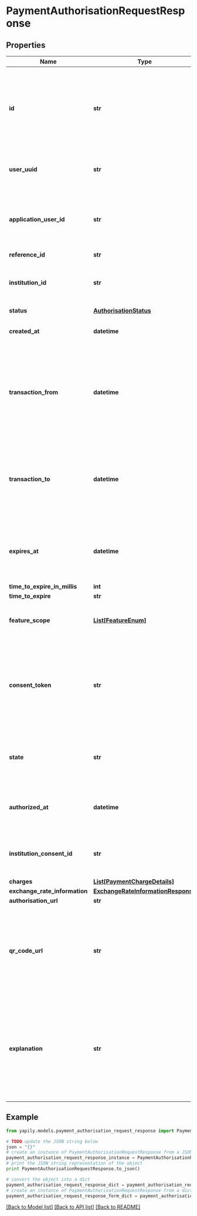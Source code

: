 # PaymentAuthorisationRequestResponse


## Properties
Name | Type | Description | Notes
------------ | ------------- | ------------- | -------------
**id** | **str** | Unique identifier for the payment authorisation request. &lt;br&gt;&lt;br&gt;The &#x60;consentID&#x60; used to [retrieve a consent](/api/reference/#operation/getConsentById). | [optional] 
**user_uuid** | **str** | The &#x60;User&#x60; that the authorisation request was created for. | [optional] 
**application_user_id** | **str** | The user-friendly reference to the &#x60;User&#x60; that the authorisation request was created for. | [optional] 
**reference_id** | **str** |  | [optional] 
**institution_id** | **str** | The &#x60;Institution&#x60; the authorisation request was sent to. | [optional] 
**status** | [**AuthorisationStatus**](AuthorisationStatus.md) |  | [optional] 
**created_at** | **datetime** | Date and time the consent was created. | [optional] 
**transaction_from** | **datetime** | When performing a transaction query using the consent, this is the earliest date of transaction records that can be retrieved. | [optional] 
**transaction_to** | **datetime** | When performing a transaction query using the consent, this is the latest date of transaction records that can be retrieved. | [optional] 
**expires_at** | **datetime** | Date and time the authorisation expires. Re-authorisation is needed to retain access. | [optional] 
**time_to_expire_in_millis** | **int** |  | [optional] 
**time_to_expire** | **str** |  | [optional] 
**feature_scope** | [**List[FeatureEnum]**](FeatureEnum.md) | The set of features the consent provides access to. | [optional] 
**consent_token** | **str** | Represents the authorisation to gain access to the requested features. Required to make a payment request. | [optional] 
**state** | **str** | Correlation ID used with the &#x60;Institution&#x60; during the authorisation process. | [optional] 
**authorized_at** | **datetime** | Date and time the request was authorised by the &#x60;Institution&#x60;. | [optional] 
**institution_consent_id** | **str** | Unique identifier of the consent assigned by the &#x60;Institution&#x60;. | [optional] 
**charges** | [**List[PaymentChargeDetails]**](PaymentChargeDetails.md) |  | [optional] 
**exchange_rate_information** | [**ExchangeRateInformationResponse**](ExchangeRateInformationResponse.md) |  | [optional] 
**authorisation_url** | **str** |  | [optional] 
**qr_code_url** | **str** | The URL for a QR code that may be scanned via a mobile device to make a authorisation redirect to the bank (authURL encoded). | [optional] 
**explanation** | **str** | Message from the &#x60;Institution&#x60; received by Yapily, detailing the next action the user is required to take. This is used only for Decoupled flows. | [optional] 

## Example

```python
from yapily.models.payment_authorisation_request_response import PaymentAuthorisationRequestResponse

# TODO update the JSON string below
json = "{}"
# create an instance of PaymentAuthorisationRequestResponse from a JSON string
payment_authorisation_request_response_instance = PaymentAuthorisationRequestResponse.from_json(json)
# print the JSON string representation of the object
print PaymentAuthorisationRequestResponse.to_json()

# convert the object into a dict
payment_authorisation_request_response_dict = payment_authorisation_request_response_instance.to_dict()
# create an instance of PaymentAuthorisationRequestResponse from a dict
payment_authorisation_request_response_form_dict = payment_authorisation_request_response.from_dict(payment_authorisation_request_response_dict)
```
[[Back to Model list]](../README.md#documentation-for-models) [[Back to API list]](../README.md#documentation-for-api-endpoints) [[Back to README]](../README.md)



